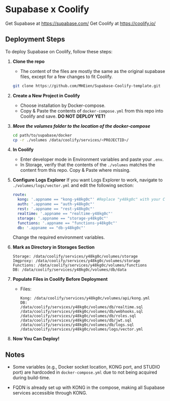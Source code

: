 # Supabase x Coolify
Get Supabase at https://supabase.com/
Get Coolify at https://coolify.io/


## Deployment Steps

To deploy Supabase on Coolify, follow these steps:

1. **Clone the repo**
   - The content of the files are mostly the same as the original supabase files, except for a few changes to fit Coolify.
    ```bash
    git clone https://github.com/MHEien/Supabase-Coolify-template.git
    ```
3. **Create a New Project in Coolify**
    - Choose installation by Docker-compose.
    - Copy & Paste the contents of `docker-compose.yml` from this repo into Coolify and save. **DO NOT DEPLOY YET!**
4. ***Move the volumes folder to the location of the docker-compose***
    ```bash
    cd path/to/supabase/docker
    cp -r ./volumes /data/coolify/services/<PROJECTID>/
    ```

2. **In Coolify**
    - Enter developer mode in Environment variables and paste your `.env`.
    - In Storage, verify that the contents of the `./volumes` matches the content from this repo. Copy & Paste where missing.

3. **Configure Logs Explorer**
    If you want Logs Explorer to work, navigate to `./volumes/logs/vector.yml` and edit the following section:
    ```yaml
    route:
      kong: '.appname == "kong-y48kg0c"' #Replace "y48kg0c" with your Coolify project ID for all of the routes
      auth: '.appname == "auth-y48kg0c"' 
      rest: '.appname == "rest-y48kg0c"' 
      realtime: '.appname == "realtime-y48kg0c"' 
      storage: '.appname == "storage-y48kg0c"' 
      functions: '.appname == "functions-y48kg0c"' 
      db: '.appname == "db-y48kg0c"'
    ```
    Change the required environment variables.


4. **Mark as Directory in Storages Section**
    ```
    Storage: /data/coolify/services/y48kg0c/volumes/storage
    Imgproxy: /data/coolify/services/y48kg0c/volumes/storage
    Functions: /data/coolify/services/y48kg0c/volumes/functions
    DB: /data/coolify/services/y48kg0c/volumes/db/data
    ```

5. **Populate Files in Coolify Before Deployment**
    - Files:
        ```
        Kong: /data/coolify/services/y48kg0c/volumes/api/kong.yml
        DB:
        /data/coolify/services/y48kg0c/volumes/db/realtime.sql
        /data/coolify/services/y48kg0c/volumes/db/webhooks.sql
        /data/coolify/services/y48kg0c/volumes/db/roles.sql
        /data/coolify/services/y48kg0c/volumes/db/jwt.sql
        /data/coolify/services/y48kg0c/volumes/db/logs.sql
        /data/coolify/services/y48kg0c/volumes/logs/vector.yml
        ```

6. **Now You Can Deploy!**

## Notes

- Some variables (e.g., Docker socket location, KONG port, and STUDIO port) are hardcoded in `docker-compose.yml` due to not being acquired during build-time.

- FQDN is already set up with KONG in the compose, making all Supabase services accessible through KONG.
